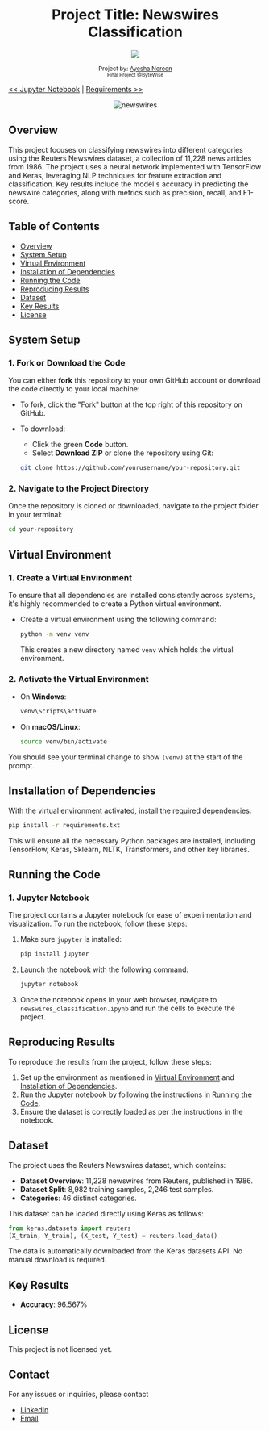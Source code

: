 <div align="center">
  <h1> Project Title: Newswires Classification</h1>
  <a class="header-badge" target="_blank" href="https://www.linkedin.com/in/khatoonintech/">
  <img src="https://img.shields.io/badge/style--5eba00.svg?label=LinkedIn&logo=linkedin&style=social">
  </a>
  

<sub>Project by:
<a href="https://www.linkedin.com/in/Khatoonintech/" target="_blank">Ayesha Noreen</a><br>
<small> Final Project @ByteWise </small>
</sub>

</div>

[<< Jupyter Notebook](../Final_Project/Newswires_Classification_with_DNN,RNN,and_BERT.ipynb) | [ Requirements >>](../Final_Project/requirement.txt)

<div align="center">
 
  ![newswires](../images/news.png)

</div>

## Overview

This project focuses on classifying newswires into different categories using the Reuters Newswires dataset, a collection of 11,228 news articles from 1986. The project uses a neural network implemented with TensorFlow and Keras, leveraging NLP techniques for feature extraction and classification. Key results include the model's accuracy in predicting the newswire categories, along with metrics such as precision, recall, and F1-score.

## Table of Contents

- [Overview](#overview)
- [System Setup](#system-setup)
- [Virtual Environment](#virtual-environment)
- [Installation of Dependencies](#installation-of-dependencies)
- [Running the Code](#running-the-code)
- [Reproducing Results](#reproducing-results)
- [Dataset](#dataset)
- [Key Results](#key-results)
- [License](#license)

## System Setup

### 1. Fork or Download the Code

You can either **fork** this repository to your own GitHub account or download the code directly to your local machine:

- To fork, click the "Fork" button at the top right of this repository on GitHub.
- To download:
  - Click the green **Code** button.
  - Select **Download ZIP** or clone the repository using Git:

  ```bash
  git clone https://github.com/yourusername/your-repository.git
  ```

### 2. Navigate to the Project Directory

Once the repository is cloned or downloaded, navigate to the project folder in your terminal:

```bash
cd your-repository
```

## Virtual Environment

### 1. Create a Virtual Environment

To ensure that all dependencies are installed consistently across systems, it's highly recommended to create a Python virtual environment.

- Create a virtual environment using the following command:

  ```bash
  python -m venv venv
  ```

  This creates a new directory named `venv` which holds the virtual environment.

### 2. Activate the Virtual Environment

- On **Windows**:

  ```bash
  venv\Scripts\activate
  ```

- On **macOS/Linux**:

  ```bash
  source venv/bin/activate
  ```

You should see your terminal change to show `(venv)` at the start of the prompt.

## Installation of Dependencies

With the virtual environment activated, install the required dependencies:

```bash
pip install -r requirements.txt
```

This will ensure all the necessary Python packages are installed, including TensorFlow, Keras, Sklearn, NLTK, Transformers, and other key libraries.

## Running the Code

### 1. Jupyter Notebook

The project contains a Jupyter notebook for ease of experimentation and visualization. To run the notebook, follow these steps:

1. Make sure `jupyter` is installed:

   ```bash
   pip install jupyter
   ```

2. Launch the notebook with the following command:

   ```bash
   jupyter notebook
   ```

3. Once the notebook opens in your web browser, navigate to `newswires_classification.ipynb` and run the cells to execute the project.

## Reproducing Results

To reproduce the results from the project, follow these steps:

1. Set up the environment as mentioned in [Virtual Environment](#virtual-environment) and [Installation of Dependencies](#installation-of-dependencies).
2. Run the Jupyter notebook by following the instructions in [Running the Code](#running-the-code).
3. Ensure the dataset is correctly loaded as per the instructions in the notebook.



## Dataset

The project uses the Reuters Newswires dataset, which contains:

- **Dataset Overview**: 11,228 newswires from Reuters, published in 1986.
- **Dataset Split**: 8,982 training samples, 2,246 test samples.
- **Categories**: 46 distinct categories.

This dataset can be loaded directly using Keras as follows:

```python
from keras.datasets import reuters
(X_train, Y_train), (X_test, Y_test) = reuters.load_data()
```

The data is automatically downloaded from the Keras datasets API. No manual download is required.

## Key Results

- **Accuracy**: 96.567%


## License

This project is not licensed yet.

## **Contact**
For any issues or inquiries, please contact 
- [LinkedIn](https://www.linkedin.com/in/khatoonintech)
- [Email](ayeshanoreen092@gmail.com)

